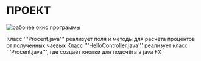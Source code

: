 # ПРОЕКТ
![рабочее окно программы](https://github.com/user-attachments/assets/126beef4-9df3-47af-9473-8c2aac870a9f)

Класс '''Procent.java''' реализует поля и методы для расчёта процентов от полученных чаевых
Класс '''HelloController.java''' реализует класс '''Procent.java''', где создаёт кнопки для подсчёта в java FX  
